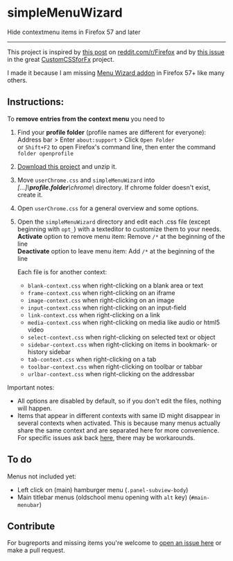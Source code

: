 # simpleMenuWizard

Hide contextmenu items in Firefox 57 and later

---

This project is inspired by [this post](https://www.reddit.com/r/firefox/comments/7dvtw0/guide_how_to_edit_your_context_menu/) on [reddit.com/r/Firefox](https://www.reddit.com/r/firefox/) and by [this issue](https://github.com/Aris-t2/CustomCSSforFx/issues/76) in the great [CustomCSSforFx](https://github.com/Aris-t2/CustomCSSforFx) project.

I made it because I am missing [Menu Wizard addon](https://addons.mozilla.org/de/firefox/addon/s3menu-wizard/) in Firefox 57+ like many others.

## Instructions:

To **remove entries from the context menu** you need to 

1. Find your **profile folder** (profile names are different for everyone):  
   Address bar > Enter `about:support` > Click `Open Folder`  
   or `Shift+F2` to open Firefox's command line, then enter the command `folder openprofile`  

2. [Download this project](https://github.com/stonecrusher/simpleMenuWizard/archive/master.zip) and unzip it.

3. Move `userChrome.css` and `simpleMenuWizard` into *[...]\\**profile.folder**\chrome\\* directory. If chrome folder doesn't exist, create it.

4. Open `userChrome.css` for a general overview and some options.

5. Open the `simpleMenuWizard` directory and edit each .css file (except beginning with `opt_`) with a texteditor to customize them to your needs.  
  **Activate** option to remove menu item: Remove `/*` at the beginning of the line  
  **Deactivate** option to leave menu item: Add `/*` at the beginning of the line
    
    Each file is for another context:
    
    * `blank-context.css`	when right-clicking on a blank area or text
    * `frame-context.css` when right-clicking on an iframe  
    * `image-context.css` when right-clicking on an image  
    * `input-context.css` when right-clicking on an input-field  
    * `link-context.css` when right-clicking on a link  
    * `media-context.css` when right-clicking on media like audio or html5 video  
    * `select-context.css` when right-clicking on selected text or object  
    * `sidebar-context.css` when right-clicking on items in bookmark- or history sidebar
    * `tab-context.css` when right-clicking on a tab  
    * `toolbar-context.css` when right-clicking on toolbar or tabbar
    * `urlbar-context.css` when right-clicking on the addressbar

Important notes:
 * All options are disabled by default, so if you don't edit the files, nothing will happen.
 * Items that appear in different contexts with same ID might disappear in several contexts when activated. This is because many menus actually share the same context and are separated here for more convenience. For specific issues ask back [here](https://github.com/stonecrusher/simpleMenuWizard/issues), there may be workarounds.

## To do
Menus not included yet:
* Left click on (main) hamburger menu (`.panel-subview-body`)
* Main titlebar menus (oldschool menu opening with `alt` key) (`#main-menubar`)

## Contribute
For bugreports and missing items you're welcome to [open an issue here](https://github.com/stonecrusher/simpleMenuWizard/issues) or make a pull request.
